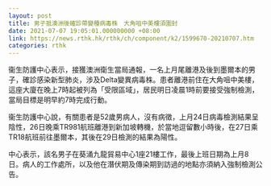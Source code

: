 ```yaml
---
layout: post
title: 男子抵澳洲後確診帶變種病毒株　大角咀中美樓須圍封
date: 2021-07-07 19:05:01.000000000 +08:00
link: https://news.rthk.hk/rthk/ch/component/k2/1599670-20210707.htm
categories: rthk
---
```


衞生防護中心表示，接獲澳洲衛生當局通報，一名上月尾離港及後到墨爾本的男子，確診感染新型肺炎，涉及Delta變異病毒株。患者離港前住在大角咀中美樓，這座大廈在晚上7時起被列為「受限區域」，居民明日凌晨1時前要接受強制檢測，當局目標是明早約7時完成行動。

衞生防護中心說，有關患者是52歲男病人，沒有病徵，上月24日病毒檢測結果呈陰性，26日晚乘TR981航班離港到新加坡轉機，於當地逗留數小時後，在27日乘TR18航班前往墨爾本，其後在29日檢測的結果為陽性。

中心表示，該名男子在葵涌九龍貿易中心1座21樓工作，最後上班日期為上月8日。病人的工作處所，以及他在潛伏期及傳染期到訪過的地點亦須納入強制檢測公告。
